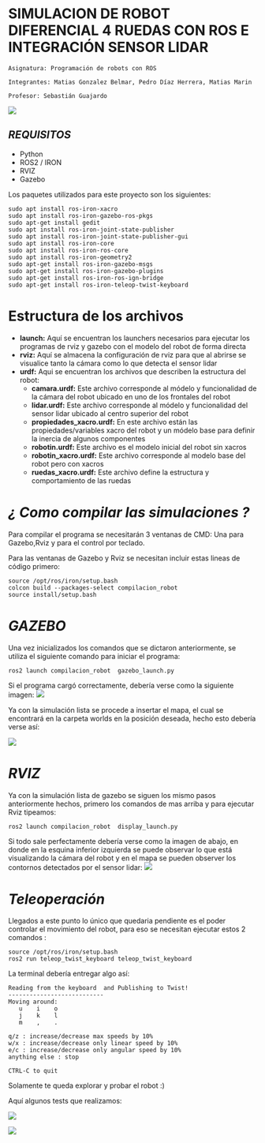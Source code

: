 # SIMULACION DE ROBOT DIFERENCIAL 4 RUEDAS CON ROS E INTEGRACIÓN SENSOR LIDAR
```
Asignatura: Programación de robots con ROS

Integrantes: Matias Gonzalez Belmar, Pedro Díaz Herrera, Matias Marin

Profesor: Sebastián Guajardo
```

![](https://github.com/Matias3am/robot_diferencial-ROS/blob/main/proyecto2_ros/compilacion_robot/Imagenes/Imagenes/Captura%20desde%202024-07-15%2018-43-10.png)

## _**REQUISITOS**_ 
* Python
* ROS2 / IRON
* RVIZ
* Gazebo 

Los paquetes utilizados para este proyecto son los siguientes: 
```
sudo apt install ros-iron-xacro
sudo apt install ros-iron-gazebo-ros-pkgs
sudo apt-get install gedit
sudo apt install ros-iron-joint-state-publisher
sudo apt install ros-iron-joint-state-publisher-gui
sudo apt install ros-iron-core
sudo apt install ros-iron-ros-core
sudo apt install ros-iron-geometry2
sudo apt-get install ros-iron-gazebo-msgs
sudo apt-get install ros-iron-gazebo-plugins
sudo apt-get install ros-iron-ros-ign-bridge
sudo apt-get install ros-iron-teleop-twist-keyboard
```

# Estructura de los archivos

* **launch:** Aquí se encuentran los launchers necesarios para ejecutar los programas de rviz y gazebo con el modelo del robot de forma directa 
* **rviz:** Aquí se almacena la configuración de rviz para que al abrirse se visualice tanto la cámara como lo que detecta el sensor lidar 
* **urdf:** Aqui se encuentran los archivos que describen la estructura del robot:
  * **camara.urdf:** Este archivo corresponde al módelo y funcionalidad de la cámara del robot ubicado en uno de los frontales del robot
  * **lidar.urdf:** Este archivo corresponde al módelo y funcionalidad del sensor lidar ubicado al centro superior del robot
  * **propiedades_xacro.urdf:** En este archivo están las propiedades/variables xacro del robot y un módelo base para definir la inercia de algunos componentes
  * **robotin.urdf:** Este archivo es el modelo inicial del robot sin xacros
  * **robotin_xacro.urdf:** Este archivo corresponde al modelo base del robot pero con xacros
  * **ruedas_xacro.urdf:** Este archivo define la estructura y comportamiento de las ruedas 

# _**¿ Como compilar las simulaciones ?**_ 
Para compilar el programa se necesitarán 3 ventanas de CMD: Una para Gazebo,Rviz y para el control por teclado. 

Para las ventanas de Gazebo y Rviz se necesitan incluir estas lineas de código primero: 
```
source /opt/ros/iron/setup.bash
colcon build --packages-select compilacion_robot
source install/setup.bash
```

# _**GAZEBO**_
Una vez inicializados los comandos que se dictaron anteriormente, se utiliza el siguiente comando para iniciar el programa: 
```
ros2 launch compilacion_robot  gazebo_launch.py
```
Si el programa cargó correctamente, debería verse como la siguiente imagen:
![](https://github.com/Matias3am/robot_diferencial-ROS/blob/main/proyecto2_ros/compilacion_robot/Imagenes/Imagenes/Captura%20desde%202024-07-15%2018-41-11.png)

Ya con la simulación lista se procede a insertar el mapa, el cual se encontrará en la carpeta worlds en la posición deseada, hecho esto debería verse así:

![](https://github.com/Matias3am/robot_diferencial-ROS/blob/main/proyecto2_ros/compilacion_robot/Imagenes/Imagenes/Captura%20desde%202024-07-15%2018-45-01.png)

# _**RVIZ**_
Ya con la simulación lista de gazebo se siguen los mismo pasos anteriormente hechos, primero los comandos de mas arriba y para ejecutar Rviz tipeamos: 
```
ros2 launch compilacion_robot  display_launch.py
```
Si todo sale perfectamente debería verse como la imagen de abajo, en donde en la esquina inferior izquierda se puede observar lo que está visualizando la cámara del robot
y en el mapa se pueden observer los contornos detectados por el sensor lidar:
![](https://github.com/Matias3am/robot_diferencial-ROS/blob/main/proyecto2_ros/compilacion_robot/Imagenes/Imagenes/Captura%20desde%202024-07-15%2018-45-21.png)

# **_Teleoperación_**
Llegados a este punto lo único que quedaria pendiente es el poder controlar el movimiento del robot, para eso se necesitan ejecutar estos 2 comandos : 
```
source /opt/ros/iron/setup.bash
ros2 run teleop_twist_keyboard teleop_twist_keyboard
```
La terminal debería entregar algo así: 
```
Reading from the keyboard  and Publishing to Twist!
---------------------------
Moving around:
   u    i    o
   j    k    l
   m    ,    .

q/z : increase/decrease max speeds by 10%
w/x : increase/decrease only linear speed by 10%
e/c : increase/decrease only angular speed by 10%
anything else : stop

CTRL-C to quit
```
Solamente te queda explorar y probar el robot :) 

Aquí algunos tests que realizamos:

![](https://github.com/Matias3am/robot_diferencial-ROS/blob/main/proyecto2_ros/compilacion_robot/Imagenes/Imagenes/Captura%20desde%202024-07-15%2018-41-50.png)

![](https://github.com/Matias3am/robot_diferencial-ROS/blob/main/proyecto2_ros/compilacion_robot/Imagenes/Imagenes/Captura%20desde%202024-07-15%2018-43-47.png)
